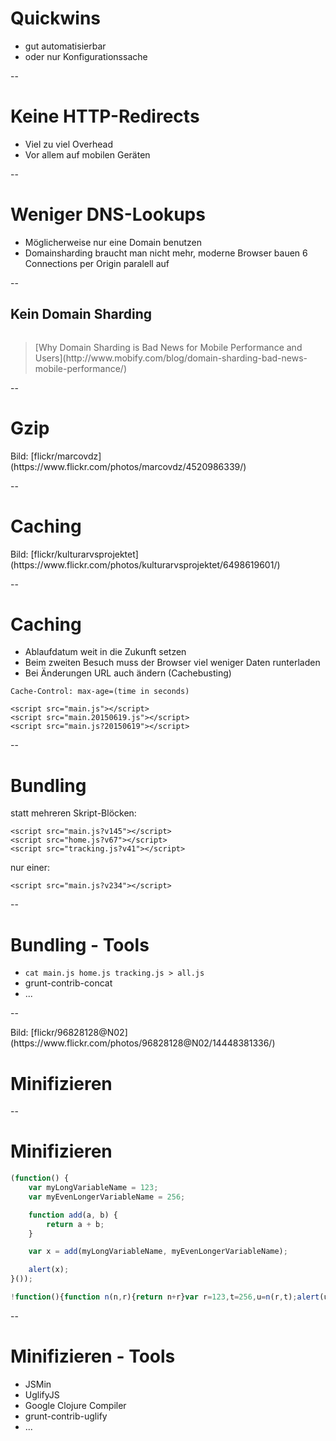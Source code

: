 # Quickwins

- gut automatisierbar
- oder nur Konfigurationssache

--

# Keine HTTP-Redirects

- Viel zu viel Overhead
- Vor allem auf mobilen Geräten

--

# Weniger DNS-Lookups

- Möglicherweise nur eine Domain benutzen
- Domainsharding braucht man nicht mehr, moderne Browser bauen 6 Connections per Origin paralell auf

--

## Kein Domain Sharding
<img data-src="assets/domain-shards.png">

> <footer>[Why Domain Sharding is Bad News for Mobile Performance and Users](http://www.mobify.com/blog/domain-sharding-bad-news-mobile-performance/)</footer>

--

# Gzip

<!-- .slide: data-background="assets/10.jpg" -->
<div class="attribution">Bild: [flickr/marcovdz](https://www.flickr.com/photos/marcovdz/4520986339/)</div>

--

# Caching

<!-- .slide: data-background="assets/6498619601_01056e83f7_o.jpg" -->
<div class="attribution">Bild: [flickr/kulturarvsprojektet](https://www.flickr.com/photos/kulturarvsprojektet/6498619601/)</div>

--

# Caching

- Ablaufdatum weit in die Zukunft setzen
- Beim zweiten Besuch muss der Browser viel weniger Daten runterladen
- Bei Änderungen URL auch ändern (Cachebusting)

```
Cache-Control: max-age=(time in seconds)
```

<pre><code class="lang-html">&#x3C;script src=&#x22;main.js&#x22;&#x3E;&#x3C;/script&#x3E;
&#x3C;script src=&#x22;main.20150619.js&#x22;&#x3E;&#x3C;/script&#x3E;
&#x3C;script src=&#x22;main.js?20150619&#x22;&#x3E;&#x3C;/script&#x3E;
</code></pre>

--

# Bundling

statt mehreren Skript-Blöcken:
<pre><code class="lang-html">&#x3C;script src=&#x22;main.js?v145&#x22;&#x3E;&#x3C;/script&#x3E;
&#x3C;script src=&#x22;home.js?v67&#x22;&#x3E;&#x3C;/script&#x3E;
&#x3C;script src=&#x22;tracking.js?v41&#x22;&#x3E;&#x3C;/script&#x3E;
</code></pre>

nur einer:
<pre><code class="lang-html">&#x3C;script src=&#x22;main.js?v234&#x22;&#x3E;&#x3C;/script&#x3E;</code></pre>

--

# Bundling - Tools

- `cat main.js home.js tracking.js > all.js`
- grunt-contrib-concat
- ...

--

<!-- .slide: data-background="assets/09.jpg" -->
<div class="attribution">Bild: [flickr/96828128@N02](https://www.flickr.com/photos/96828128@N02/14448381336/)</div>

# Minifizieren

--

# Minifizieren

```js
(function() {
    var myLongVariableName = 123;
    var myEvenLongerVariableName = 256;

    function add(a, b) {
        return a + b;
    }

    var x = add(myLongVariableName, myEvenLongerVariableName);

    alert(x);
}());
```

```js
!function(){function n(n,r){return n+r}var r=123,t=256,u=n(r,t);alert(u)}();
```

--

# Minifizieren - Tools

- JSMin
- UglifyJS
- Google Clojure Compiler
- grunt-contrib-uglify
- ...
